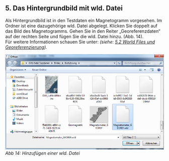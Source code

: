 ﻿## 5. Das Hintergrundbild mit wld. Datei

Als Hintergrundbild ist in den Testdaten ein Magnetogramm vorgesehen.
Im Ordner ist eine dazugehörige wld. Datei abgelegt. Klicken Sie doppelt auf das Bild des Magnetogramms.
Gehen Sie in den Reiter „Georeferenzdaten“ auf der rechten Seite und fügen Sie die wld. Datei hinzu. (Abb. 14).\
Für weitere Informationen schauen Sie unter: *(siehe: [5.2 World Files und Georeferenzierung](../../manual/05._pictures)).*

![handbuch_wld_01](images/handbuch_wld_01.PNG)\
*Abb 14: Hinzufügen einer wld. Datei*